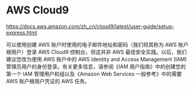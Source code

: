 # AWS Cloud9
https://docs.aws.amazon.com/zh_cn/cloud9/latest/user-guide/setup-express.html

可以使用创建 AWS 账户时使用的电子邮件地址和密码（我们将其称为 AWS 账户根用户）登录 AWS Cloud9 控制台，但这并非 AWS 最佳安全实践。以后，我们建议您改为使用 AWS 账户中的 AWS Identity and Access Management (IAM) 管理员用户的身份登录。有关更多信息，请参阅《IAM 用户指南》中的创建您的第一个 IAM 管理用户和组以及《Amazon Web Services 一般参考》中的需要 AWS 账户根用户凭证的 AWS 任务。
